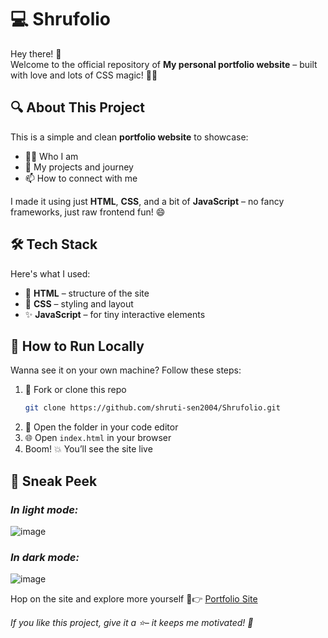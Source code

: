 # 💻 Shrufolio 

Hey there! 👋  
Welcome to the official repository of **My personal portfolio website** – built with love and lots of CSS magic! 🎨✨

## 🔍 About This Project

This is a simple and clean **portfolio website** to showcase:

- 🧑‍💻 Who I am  
- 💼 My projects and journey 
- 📫 How to connect with me  

I made it using just **HTML**, **CSS**, and a bit of **JavaScript** – no fancy frameworks, just raw frontend fun! 😄

## 🛠️ Tech Stack

Here's what I used:

- 🧱 **HTML** – structure of the site  
- 🎨 **CSS** – styling and layout  
- ✨ **JavaScript** – for tiny interactive elements

## 🚀 How to Run Locally

Wanna see it on your own machine? Follow these steps:

1. 🍴 Fork or clone this repo  
   ```bash
   git clone https://github.com/shruti-sen2004/Shrufolio.git
2. 📂 Open the folder in your code editor
3. 🌐 Open `index.html` in your browser
4. Boom! 💥 You’ll see the site live

## 📸 Sneak Peek
### *In light mode:*
![image](https://github.com/user-attachments/assets/2922543c-8cee-4653-a2fa-f0882013b6b2)

### *In dark mode:*
![image](https://github.com/user-attachments/assets/a0a352c5-e496-4eb8-98c3-124e566af70e)


Hop on the site and explore more yourself 🤭👉 [Portfolio Site](https://shruti-sen2004.github.io/Shrufolio) 

*If you like this project, give it a ⭐– it keeps me motivated! 💖*



